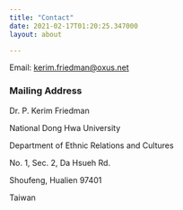 ```yaml
---
title: "Contact"
date: 2021-02-17T01:20:25.347000
layout: about

---
```


Email: [kerim.friedman@oxus.net](mailto:kerim.friedman@oxus.net)  

### Mailing Address

Dr. P. Kerim Friedman  

National Dong Hwa University  

Department of Ethnic Relations and Cultures  

No. 1, Sec. 2, Da Hsueh Rd.  

Shoufeng, Hualien 97401  

Taiwan
